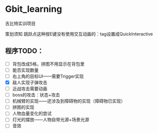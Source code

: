 # Gbit_learning
吉比特实训项目

策划须知
跳跃点这种按E键没有使用交互动画的：tag设置成QuickInteractive

## 程序TODO：
- [ ] 背包改成5格，拼图不用显示在背包里
- [ ] 能否实现数量
- [ ] 右上角的目标UI——需要Trigger实现
- [x] 敌人实现子弹攻击
- [ ] 近战攻击需要动画
- [ ] boss的攻击：状态+攻击
- [ ] 机械臂的实现——还涉及到障碍物的实现（障碍物已实现）
- [ ] 拼图的实现
- [ ] 人物血量变化的尝试
- [ ] 灯光的摆放——人物自带光源+场景光源
- [ ] 音效
